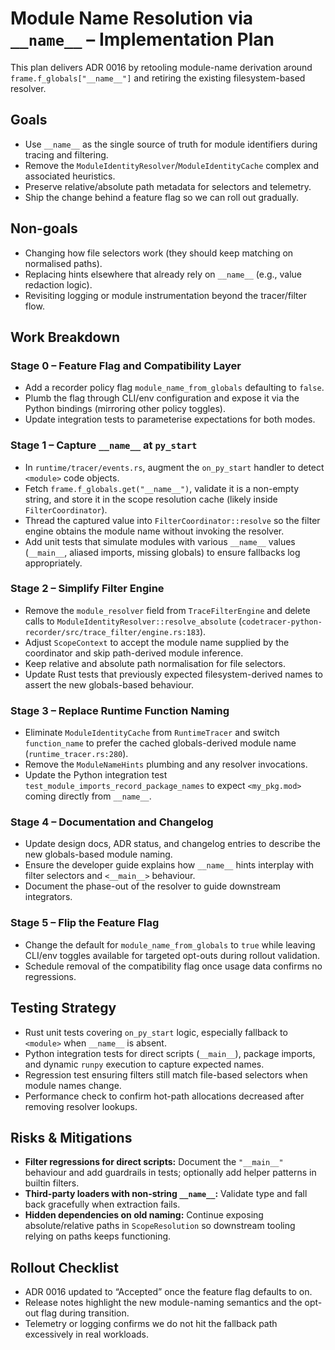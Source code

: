 # Module Name Resolution via `__name__` – Implementation Plan

This plan delivers ADR 0016 by retooling module-name derivation around `frame.f_globals["__name__"]` and retiring the existing filesystem-based resolver.

## Goals
- Use `__name__` as the single source of truth for module identifiers during tracing and filtering.
- Remove the `ModuleIdentityResolver`/`ModuleIdentityCache` complex and associated heuristics.
- Preserve relative/absolute path metadata for selectors and telemetry.
- Ship the change behind a feature flag so we can roll out gradually.

## Non-goals
- Changing how file selectors work (they should keep matching on normalised paths).
- Replacing hints elsewhere that already rely on `__name__` (e.g., value redaction logic).
- Revisiting logging or module instrumentation beyond the tracer/filter flow.

## Work Breakdown

### Stage 0 – Feature Flag and Compatibility Layer
- Add a recorder policy flag `module_name_from_globals` defaulting to `false`.
- Plumb the flag through CLI/env configuration and expose it via the Python bindings (mirroring other policy toggles).
- Update integration tests to parameterise expectations for both modes.

### Stage 1 – Capture `__name__` at `py_start`
- In `runtime/tracer/events.rs`, augment the `on_py_start` handler to detect `<module>` code objects.
- Fetch `frame.f_globals.get("__name__")`, validate it is a non-empty string, and store it in the scope resolution cache (likely inside `FilterCoordinator`).
- Thread the captured value into `FilterCoordinator::resolve` so the filter engine obtains the module name without invoking the resolver.
- Add unit tests that simulate modules with various `__name__` values (`__main__`, aliased imports, missing globals) to ensure fallbacks log appropriately.

### Stage 2 – Simplify Filter Engine
- Remove the `module_resolver` field from `TraceFilterEngine` and delete calls to `ModuleIdentityResolver::resolve_absolute` (`codetracer-python-recorder/src/trace_filter/engine.rs:183`).
- Adjust `ScopeContext` to accept the module name supplied by the coordinator and skip path-derived module inference.
- Keep relative and absolute path normalisation for file selectors.
- Update Rust tests that previously expected filesystem-derived names to assert the new globals-based behaviour.

### Stage 3 – Replace Runtime Function Naming
- Eliminate `ModuleIdentityCache` from `RuntimeTracer` and switch `function_name` to prefer the cached globals-derived module name (`runtime_tracer.rs:280`).
- Remove the `ModuleNameHints` plumbing and any resolver invocations.
- Update the Python integration test `test_module_imports_record_package_names` to expect `<my_pkg.mod>` coming directly from `__name__`.

### Stage 4 – Documentation and Changelog
- Update design docs, ADR status, and changelog entries to describe the new globals-based module naming.
- Ensure the developer guide explains how `__name__` hints interplay with filter selectors and `<__main__>` behaviour.
- Document the phase-out of the resolver to guide downstream integrators.

### Stage 5 – Flip the Feature Flag
- Change the default for `module_name_from_globals` to `true` while leaving CLI/env toggles available for targeted opt-outs during rollout validation.
- Schedule removal of the compatibility flag once usage data confirms no regressions.

## Testing Strategy
- Rust unit tests covering `on_py_start` logic, especially fallback to `<module>` when `__name__` is absent.
- Python integration tests for direct scripts (`__main__`), package imports, and dynamic `runpy` execution to capture expected names.
- Regression test ensuring filters still match file-based selectors when module names change.
- Performance check to confirm hot-path allocations decreased after removing resolver lookups.

## Risks & Mitigations
- **Filter regressions for direct scripts:** Document the `"__main__"` behaviour and add guardrails in tests; optionally add helper patterns in builtin filters.
- **Third-party loaders with non-string `__name__`:** Validate type and fall back gracefully when extraction fails.
- **Hidden dependencies on old naming:** Continue exposing absolute/relative paths in `ScopeResolution` so downstream tooling relying on paths keeps functioning.

## Rollout Checklist
- ADR 0016 updated to “Accepted” once the feature flag defaults to on.
- Release notes highlight the new module-naming semantics and the opt-out flag during transition.
- Telemetry or logging confirms we do not hit the fallback path excessively in real workloads.

